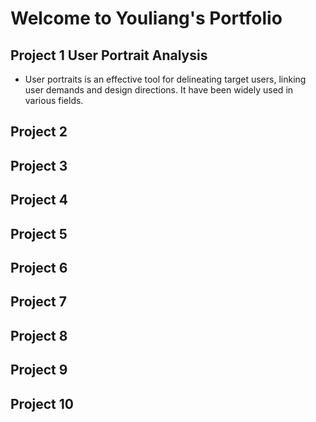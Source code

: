 # Welcome to Youliang's Portfolio


## Project 1 User Portrait Analysis
+ User portraits is an effective tool for delineating target users, linking user demands and design directions. It  have been widely used in various fields.

## Project 2

## Project 3

## Project 4

## Project 5

## Project 6

## Project 7

## Project 8

## Project 9

## Project 10

